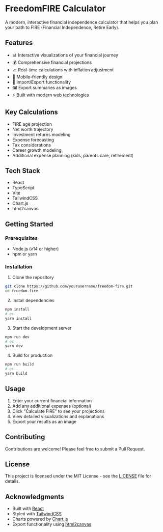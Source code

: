 # FreedomFIRE Calculator

A modern, interactive financial independence calculator that helps you plan your path to FIRE (Financial Independence, Retire Early).

## Features

- 📊 Interactive visualizations of your financial journey
- 💰 Comprehensive financial projections
- 📈 Real-time calculations with inflation adjustment
- 📱 Mobile-friendly design
- 💾 Import/Export functionality
- 🖼️ Export summaries as images
- ⚡ Built with modern web technologies

## Key Calculations

- FIRE age projection
- Net worth trajectory
- Investment returns modeling
- Expense forecasting
- Tax considerations
- Career growth modeling
- Additional expense planning (kids, parents care, retirement)

## Tech Stack

- React
- TypeScript
- Vite
- TailwindCSS
- Chart.js
- html2canvas

## Getting Started

### Prerequisites

- Node.js (v14 or higher)
- npm or yarn

### Installation

1. Clone the repository

```bash
git clone https://github.com/yourusername/freedom-fire.git
cd freedom-fire
```

2. Install dependencies

```bash
npm install
# or
yarn install
```

3. Start the development server

```bash
npm run dev
# or
yarn dev
```

4. Build for production

```bash
npm run build
# or
yarn build
```

## Usage

1. Enter your current financial information
2. Add any additional expenses (optional)
3. Click "Calculate FIRE" to see your projections
4. View detailed visualizations and explanations
5. Export your results as an image

## Contributing

Contributions are welcome! Please feel free to submit a Pull Request.

## License

This project is licensed under the MIT License - see the [LICENSE](LICENSE) file for details.

## Acknowledgments

- Built with [React](https://reactjs.org/)
- Styled with [TailwindCSS](https://tailwindcss.com/)
- Charts powered by [Chart.js](https://www.chartjs.org/)
- Export functionality using [html2canvas](https://html2canvas.hertzen.com/)
